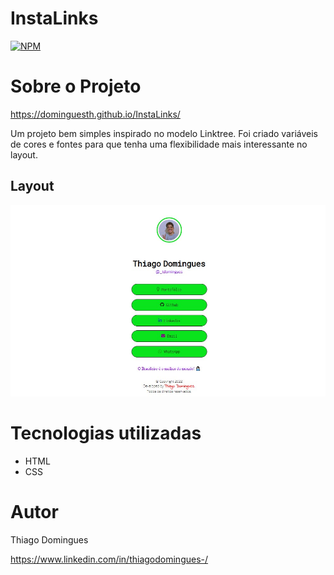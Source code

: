 # InstaLinks

[![NPM](https://img.shields.io/npm/l/react)](https://github.com/DominguesTH/InstaLinks/blob/main/LICENCE)

# Sobre o Projeto

https://dominguesth.github.io/InstaLinks/

Um projeto bem simples inspirado no modelo Linktree. Foi criado variáveis de cores  e fontes para que tenha uma flexibilidade mais interessante no layout. 


## Layout
![WEB LAYOUT](https://github.com/DominguesTH/MeuPortifolio/blob/main/assets/fotos/instalinks.jpg)

# Tecnologias utilizadas
- HTML
- CSS

# Autor
Thiago Domingues

https://www.linkedin.com/in/thiagodomingues-/
